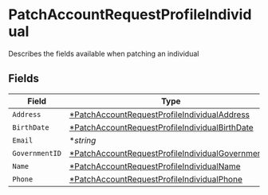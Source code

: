# PatchAccountRequestProfileIndividual

Describes the fields available when patching an individual


## Fields

| Field                                                                                                                        | Type                                                                                                                         | Required                                                                                                                     | Description                                                                                                                  | Example                                                                                                                      |
| ---------------------------------------------------------------------------------------------------------------------------- | ---------------------------------------------------------------------------------------------------------------------------- | ---------------------------------------------------------------------------------------------------------------------------- | ---------------------------------------------------------------------------------------------------------------------------- | ---------------------------------------------------------------------------------------------------------------------------- |
| `Address`                                                                                                                    | [*PatchAccountRequestProfileIndividualAddress](../../models/shared/patchaccountrequestprofileindividualaddress.md)           | :heavy_minus_sign:                                                                                                           | N/A                                                                                                                          |                                                                                                                              |
| `BirthDate`                                                                                                                  | [*PatchAccountRequestProfileIndividualBirthDate](../../models/shared/patchaccountrequestprofileindividualbirthdate.md)       | :heavy_minus_sign:                                                                                                           | N/A                                                                                                                          |                                                                                                                              |
| `Email`                                                                                                                      | **string*                                                                                                                    | :heavy_minus_sign:                                                                                                           | N/A                                                                                                                          | amanda@classbooker.dev                                                                                                       |
| `GovernmentID`                                                                                                               | [*PatchAccountRequestProfileIndividualGovernmentID](../../models/shared/patchaccountrequestprofileindividualgovernmentid.md) | :heavy_minus_sign:                                                                                                           | N/A                                                                                                                          |                                                                                                                              |
| `Name`                                                                                                                       | [*PatchAccountRequestProfileIndividualName](../../models/shared/patchaccountrequestprofileindividualname.md)                 | :heavy_minus_sign:                                                                                                           | N/A                                                                                                                          |                                                                                                                              |
| `Phone`                                                                                                                      | [*PatchAccountRequestProfileIndividualPhone](../../models/shared/patchaccountrequestprofileindividualphone.md)               | :heavy_minus_sign:                                                                                                           | N/A                                                                                                                          |                                                                                                                              |